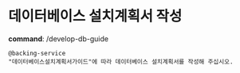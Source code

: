 # 데이터베이스 설치계획서 작성

**command**: /develop-db-guide

```
@backing-service  
"데이터베이스설치계획서가이드"에 따라 데이터베이스 설치계획서를 작성해 주십시오.
```